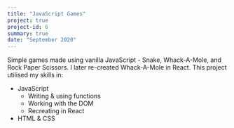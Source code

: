 ```yaml
---
title: "JavaScript Games"
project: true
project-id: 6
summary: true
date: "September 2020"
---
```


Simple games made using vanilla JavaScript - Snake, Whack-A-Mole, and Rock Paper Scissors. I later re-created Whack-A-Mole in React. This project utilised my skills in:
* JavaScript
  * Writing & using functions
  * Working with the DOM
  * Recreating in React
* HTML & CSS